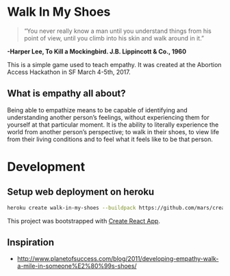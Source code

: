 # Walk In My Shoes

> “You never really know a man until you understand things from his point of view, until you climb into his skin and walk around in it.”

**-Harper Lee, To Kill a Mockingbird. J.B. Lippincott & Co., 1960**

This is a simple game used to teach empathy. It was created at the Abortion Access Hackathon in SF March 4-5th, 2017.

## What is empathy all about?

Being able to empathize means to be capable of identifying and understanding another person’s feelings, without experiencing them for yourself at that particular moment. It is the ability to literally experience the world from another person’s perspective; to walk in their shoes, to view life from their living conditions and to feel what it feels like to be that person.


# Development

## Setup web deployment on heroku

```sh
heroku create walk-in-my-shoes --buildpack https://github.com/mars/create-react-app-buildpack.git
```

This project was bootstrapped with [Create React App](https://github.com/facebookincubator/create-react-app).

## Inspiration
- http://www.planetofsuccess.com/blog/2011/developing-empathy-walk-a-mile-in-someone%E2%80%99s-shoes/
